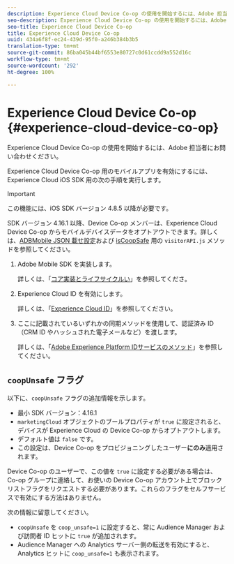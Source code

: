 ```yaml
---
description: Experience Cloud Device Co-op の使用を開始するには、Adobe 担当者にお問い合わせください。
seo-description: Experience Cloud Device Co-op の使用を開始するには、Adobe 担当者にお問い合わせください。
seo-title: Experience Cloud Device Co-op
title: Experience Cloud Device Co-op
uuid: 434a6f8f-ec24-439d-95f0-a246b384b3b5
translation-type: tm+mt
source-git-commit: 86ba045b44bf6553e80727c0d61ccdd9a552d16c
workflow-type: tm+mt
source-wordcount: '292'
ht-degree: 100%

---
```



# Experience Cloud Device Co-op {#experience-cloud-device-co-op}

Experience Cloud Device Co-op の使用を開始するには、Adobe 担当者にお問い合わせください。

Experience Cloud Device Co-op 用のモバイルアプリを有効にするには、Experience Cloud iOS SDK 用の次の手順を実行します。

>[!IMPORTANT]
>
>この機能には、iOS SDK バージョン 4.8.5 以降が必要です。

SDK バージョン 4.16.1 以降、Device Co-op メンバーは、Experience Cloud Device Co-op からモバイルデバイスデータをオプトアウトできます。詳しくは、[ADBMobile JSON 載せ設定](/help/ios/configuration/json-config/json-config.md)および [isCoopSafe](https://docs.adobe.com/content/help/ja-JP/id-service/using/id-service-api/configurations/coopsafe.html) 用の `visitorAPI.js` メソッドを参照してください。

1. Adobe Mobile SDK を実装します。

   詳しくは、「[コア実装とライフサイクルい](/help/ios/getting-started/dev-qs.md)」を参照してくださ。
1. Experience Cloud ID を有効にします。

   詳しくは、「[Experience Cloud ID](/help/ios/marketing-cloud/mcvid.md)」を参照してください。
1. ここに記載されているいずれかの同期メソッドを使用して、認証済み ID（CRM ID やハッシュされた電子メールなど）を渡します。

   詳しくは、「[Adobe Experience Platform IDサービスのメソッド](/help/ios/marketing-cloud/mc-methods.md)」を参照してください。

## `coopUnsafe` フラグ

以下に、`coopUnsafe` フラグの追加情報を示します。

* 最小 SDK バージョン：4.16.1
* `marketingCloud` オブジェクトのブールプロパティが `true` に設定されると、デバイスが Experience Cloud の Device Co-op からオプトアウトします。
* デフォルト値は `false` です。
* この設定は、Device Co-op をプロビジョニングしたユーザー&#x200B;**にのみ**&#x200B;適用されます。

Device Co-op のユーザーで、この値を `true` に設定する必要がある場合は、Co-op グループに連絡して、お使いの Device Co-op アカウント上でブロックリストフラグをリクエストする必要があります。これらのフラグをセルフサービスで有効にする方法はありません。

次の情報に留意してください。

* `coopUnsafe` を `coop_unsafe=1` に設定すると、常に Audience Manager および訪問者 ID ヒットに `true` が追加されます。
* Audience Manager への Analytics サーバー側の転送を有効にすると、Analytics ヒットに `coop_unsafe=1` も表示されます。


